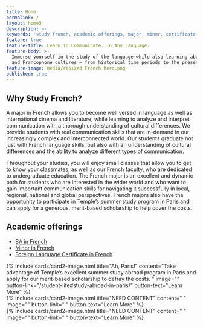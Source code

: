 ```yaml
---
title: Home
permalink: /
layout: home3
description: >-
keywords: 'study french, academic offerings, major, minor, certificate'
feature: true
feature-title: Learn To Communicate. In Any Language.
feature-body: >-
  Immerse yourself in the study of the language while also learning about French
  and Francophone cultures — from historical time periods to the present day.
feature-image: media/resized French hero.png
published: true
---
```

## Why Study French?
A major in French allows you to become well versed in language as well as international cinema and literature, while learning to analyze and interpret communication with a thorough understanding of cultural differences. We provide students with real communication skills that are in-demand in our increasingly complex and interconnected world. Our students graduate not just with French language skills, but also with an understanding of cultural differences and the ability to analyze different types of communication.

Throughout your studies, you will enjoy small classes that allow you to get to know your classmates, as  well as our French faculty, who are dedicated to  undergraduate education. The French major is an excellent and dynamic path for students who are interested in the wider world and who want to gain important communication skills for navigating it successfully in local, regional, national and global perspectives. French majors also have the opportunity to participate in Temple’s summer study program in Paris and can apply for a generous, merit-based scholarship to help cover the costs.

## Academic offerings

 - [BA in French](http://bulletin.temple.edu/undergraduate/liberal-arts/french/ba-french/)
 - [Minor in French](http://bulletin.temple.edu/undergraduate/liberal-arts/french/minor-french/)
 - [Foreign Language Certificate in French](http://bulletin.temple.edu/undergraduate/liberal-arts/french/certificate-french/)

<div class="row row-wide">
  <div class="col m12 l4">{% include cards/card2-image.html 
    title="Ah, Paris!" 
    content="Take advantage of Temple’s excellent summer study abroad program in Paris and apply for our merit-based scholarship to defray the costs. " 
    image="" 
    button-link="/student-life#study-abroad-in-paris/" 
    button-text="Learn More" %}
  </div>
  <div class="row row-wide">
    <div class="col m12 l4">{% include cards/card2-image.html 
      title="NEED CONTENT" 
      content=" " 
      image="" 
      button-link=" " 
      button-text="Learn More" %}
    </div>
    <div class="row row-wide">
      <div class="col m12 l4">{% include cards/card2-image.html 
        title="NEED CONTENT" 
        content=" " 
        image="" 
        button-link=" " 
        button-text="Learn More" %}
      </div>
</div>
